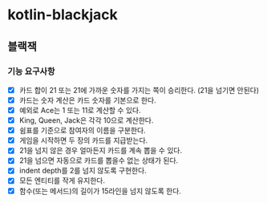 # kotlin-blackjack

## 블랙잭

### 기능 요구사항
- [x] 카드 합이 21 또는 21에 가까운 숫자를 가지는 쪽이 승리한다. (21을 넘기면 안된다)
- [x] 카드는 숫자 계산은 카드 숫자를 기본으로 한다.
- [x] 예외로 Ace는 1 또는 11로 계산할 수 있다.
- [x] King, Queen, Jack은 각각 10으로 계산한다.
- [x] 쉼표를 기준으로 참여자의 이름을 구분한다.
- [x] 게임을 시작하면 두 장의 카드를 지급받는다.
- [x] 21을 넘지 않은 경우 얼마든지 카드를 계속 뽑을 수 있다.
- [x] 21을 넘으면 자동으로 카드를 뽑을수 없는 상태가 된다.
- [x] indent depth를 2를 넘지 않도록 구현한다.
- [x] 모든 엔티티를 작게 유지한다.
- [x] 함수(또는 메서드)의 길이가 15라인을 넘지 않도록 한다.